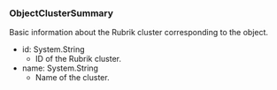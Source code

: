 ### ObjectClusterSummary
Basic information about the Rubrik cluster corresponding to the object.

- id: System.String
  - ID of the Rubrik cluster.
- name: System.String
  - Name of the cluster.
